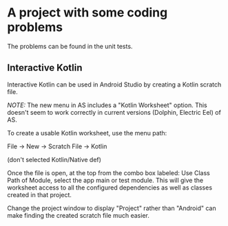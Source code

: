 # A project with some coding problems
The problems can be found in the unit tests.



## Interactive Kotlin

Interactive Kotlin can be used in Android Studio by creating a Kotlin scratch file.

*NOTE:* The new menu in AS includes a "Kotlin Worksheet" option. This doesn't seem to work correctly
in current versions (Dolphin, Electric Eel) of AS.

To create a usable Kotlin worksheet, use the menu path:

File -> New -> Scratch File -> Kotlin

(don't selected Kotlin/Native def)

Once the file is open, at the top from the combo box labeled: Use Class Path of Module,
select the app main or test module. This will give the worksheet access to all the 
configured dependencies as well as classes created in that project.

Change the project window to display "Project" rather than "Android" can make finding the created scratch file much easier.